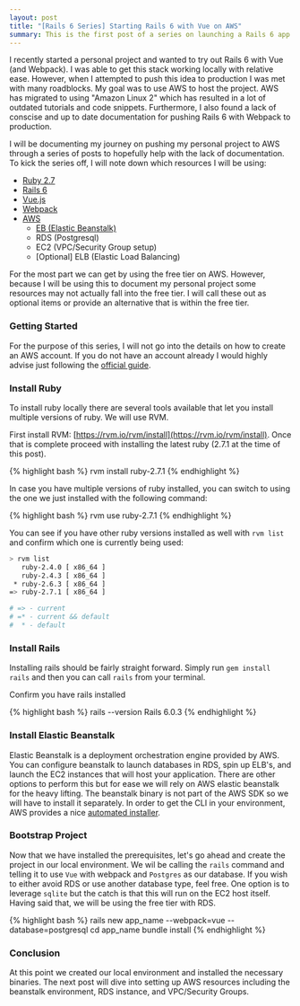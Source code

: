 ```yaml
---
layout: post
title: "[Rails 6 Series] Starting Rails 6 with Vue on AWS"
summary: This is the first post of a series on launching a Rails 6 app with Vue/Webpack on AWS.
---
```


I recently started a personal project and wanted to try out Rails 6 with Vue (and Webpack). I was able to get this stack working locally with relative ease. However, when I attempted to push
this idea to production I was met with many roadblocks. My goal was to use AWS to host the project. AWS has migrated to using "Amazon Linux 2" which has resulted in a lot of
outdated tutorials and code snippets. Furthermore, I also found a lack of conscise and up to date documentation for pushing Rails 6 with Webpack to production.

I will be documenting my journey on pushing my personal project to AWS through a series of posts to hopefully help with the lack of documentation. To kick the series off, I will note down
which resources I will be using:

- [Ruby 2.7](https://www.ruby-lang.org/en/news/2019/12/25/ruby-2-7-0-released/)
- [Rails 6](https://edgeguides.rubyonrails.org/6_0_release_notes.html)
- [Vue.js](https://vuejs.org/guide/)
- [Webpack](https://webpack.js.org/guides/)
- [AWS](https://console.aws.amazon.com/)
  - [EB (Elastic Beanstalk)](https://docs.aws.amazon.com/elasticbeanstalk/latest/dg/Welcome.html)
  - RDS (Postgresql)
  - EC2 (VPC/Security Group setup)
  - [Optional] ELB (Elastic Load Balancing)

For the most part we can get by using the free tier on AWS. However, because I will be using this to document my personal project some resources may not actually fall into the free tier. I will call these out as optional items or provide an alternative that is within the free tier.

### Getting Started

For the purpose of this series, I will not go into the details on how to create an AWS account. If you do not have an account already I would highly advise just following the [official guide](https://aws.amazon.com/premiumsupport/knowledge-center/create-and-activate-aws-account/).

### Install Ruby

To install ruby locally there are several tools available that let you install multiple versions of ruby. We will use RVM.

First install RVM: [https://rvm.io/rvm/install](https://rvm.io/rvm/install). Once that is complete proceed with installing the latest ruby (2.7.1 at the time of this post).

{% highlight bash %}
rvm install ruby-2.7.1
{% endhighlight %}

In case you have multiple versions of ruby installed, you can switch to using the one we just installed with the following command:

{% highlight bash %}
rvm use ruby-2.7.1
{% endhighlight %}

You can see if you have other ruby versions installed as well with `rvm list` and confirm which one is currently being used:

```bash
> rvm list
   ruby-2.4.0 [ x86_64 ]
   ruby-2.4.3 [ x86_64 ]
 * ruby-2.6.3 [ x86_64 ]
=> ruby-2.7.1 [ x86_64 ]

# => - current
# =* - current && default
#  * - default
```

### Install Rails

Installing rails should be fairly straight forward. Simply run `gem install rails` and then you can call `rails` from your terminal.

Confirm you have rails installed

{% highlight bash %}
rails --version
Rails 6.0.3
{% endhighlight %}

### Install Elastic Beanstalk

Elastic Beanstalk is a deployment orchestration engine provided by AWS. You can configure beanstalk to launch databases in RDS, spin up ELB's, and launch the EC2 instances that will host your application. There are other options to perform this but for ease we will rely on AWS elastic beanstalk for the heavy lifting. The beanstalk binary is not part of the AWS SDK so we will have to install it separately. In order to get the CLI in your environment, AWS provides a nice [automated installer](https://github.com/aws/aws-elastic-beanstalk-cli-setup).

### Bootstrap Project

Now that we have installed the prerequisites, let's go ahead and create the project in our local environment. We wil be calling the `rails` command and telling it to use `Vue` with webpack and `Postgres` as our database. If you wish to either avoid RDS or use another database type, feel free. One option is to leverage `sqlite` but the catch is that this will run on the EC2 host itself. Having said that, we will be using the free tier with RDS.

{% highlight bash %}
rails new app_name --webpack=vue --database=postgresql
cd app_name
bundle install
{% endhighlight %}

### Conclusion

At this point we created our local environment and installed the necessary binaries. The next post will dive into setting up AWS resources including the beanstalk environment, RDS instance, and VPC/Security Groups.
